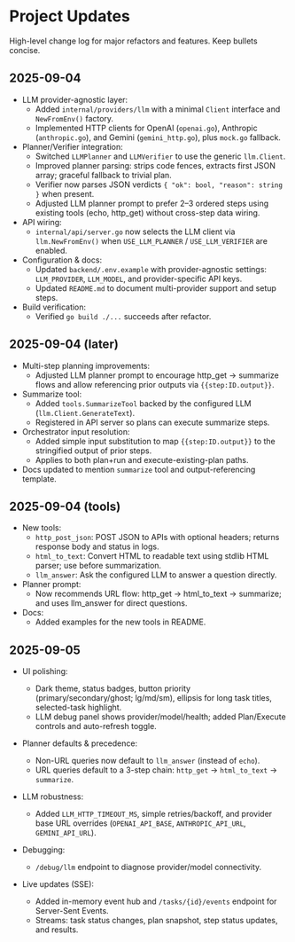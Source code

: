 # Project Updates

High-level change log for major refactors and features. Keep bullets concise.

## 2025-09-04

- LLM provider-agnostic layer:
  - Added `internal/providers/llm` with a minimal `Client` interface and `NewFromEnv()` factory.
  - Implemented HTTP clients for OpenAI (`openai.go`), Anthropic (`anthropic.go`), and Gemini (`gemini_http.go`), plus `mock.go` fallback.
- Planner/Verifier integration:
  - Switched `LLMPlanner` and `LLMVerifier` to use the generic `llm.Client`.
  - Improved planner parsing: strips code fences, extracts first JSON array; graceful fallback to trivial plan.
  - Verifier now parses JSON verdicts `{ "ok": bool, "reason": string }` when present.
  - Adjusted LLM planner prompt to prefer 2–3 ordered steps using existing tools (echo, http_get) without cross-step data wiring.
- API wiring:
  - `internal/api/server.go` now selects the LLM client via `llm.NewFromEnv()` when `USE_LLM_PLANNER` / `USE_LLM_VERIFIER` are enabled.
- Configuration & docs:
  - Updated `backend/.env.example` with provider-agnostic settings: `LLM_PROVIDER`, `LLM_MODEL`, and provider-specific API keys.
  - Updated `README.md` to document multi-provider support and setup steps.
- Build verification:
  - Verified `go build ./...` succeeds after refactor.

## 2025-09-04 (later)

- Multi-step planning improvements:
  - Adjusted LLM planner prompt to encourage http_get → summarize flows and allow referencing prior outputs via `{{step:ID.output}}`.
- Summarize tool:
  - Added `tools.SummarizeTool` backed by the configured LLM (`llm.Client.GenerateText`).
  - Registered in API server so plans can execute summarize steps.
- Orchestrator input resolution:
  - Added simple input substitution to map `{{step:ID.output}}` to the stringified output of prior steps.
  - Applies to both plan+run and execute-existing-plan paths.
 - Docs updated to mention `summarize` tool and output-referencing template.

## 2025-09-04 (tools)

- New tools:
  - `http_post_json`: POST JSON to APIs with optional headers; returns response body and status in logs.
  - `html_to_text`: Convert HTML to readable text using stdlib HTML parser; use before summarization.
  - `llm_answer`: Ask the configured LLM to answer a question directly.
- Planner prompt:
  - Now recommends URL flow: http_get → html_to_text → summarize; and uses llm_answer for direct questions.
- Docs:
  - Added examples for the new tools in README.

## 2025-09-05

- UI polishing:
  - Dark theme, status badges, button priority (primary/secondary/ghost; lg/md/sm), ellipsis for long task titles, selected-task highlight.
  - LLM debug panel shows provider/model/health; added Plan/Execute controls and auto-refresh toggle.
- Planner defaults & precedence:
  - Non-URL queries now default to `llm_answer` (instead of `echo`).
  - URL queries default to a 3-step chain: `http_get` → `html_to_text` → `summarize`.
- LLM robustness:
  - Added `LLM_HTTP_TIMEOUT_MS`, simple retries/backoff, and provider base URL overrides (`OPENAI_API_BASE`, `ANTHROPIC_API_URL`, `GEMINI_API_URL`).
- Debugging:
  - `/debug/llm` endpoint to diagnose provider/model connectivity.

- Live updates (SSE):
  - Added in-memory event hub and `/tasks/{id}/events` endpoint for Server-Sent Events.
  - Streams: task status changes, plan snapshot, step status updates, and results.
